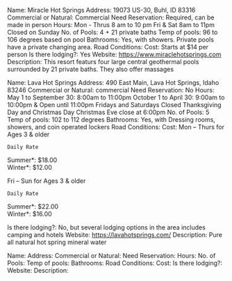 Name: Miracle Hot Springs
Address: 19073 US-30, Buhl, ID 83316
Commercial or Natural: Commercial
Need Reservation: Required, can be made in person
Hours: Mon - Thrus 8 am to 10 pm Fri & Sat 8am to 11pm Closed on Sunday
No. of Pools: 4 + 21 private baths
Temp of pools: 96 to 106 degrees based on pool
Bathrooms: Yes, with showers. Private pools have a private changing area.
Road Conditions:
Cost: Starts at $14 per person 
Is there lodging?: Yes
Website: https://www.miraclehotsprings.com
Description: This resort featurs four large central geothermal pools surrounded by 21 private baths. They also offer massages

Name: Lava Hot Springs
Address: 490 East Main, Lava Hot Springs, Idaho 83246
Commercial or Natural: commercial 
Need Reservation: No
Hours: May 1 to September 30: 8:00am to 11:00pm
October 1 to April 30: 9:00am to 10:00pm & Open until 11:00pm Fridays and Saturdays
Closed Thanksgiving Day and Christmas Day 
Christmas Eve close at 6:00pm
No. of Pools: 5
Temp of pools: 102 to 112 degrees
Bathrooms: Yes, with Dressing rooms, showers, and coin operated lockers
Road Conditions:
Cost: Mon – Thurs for Ages 3 & older

 	Daily Rate	 
Summer*:	  $18.00	 
Winter*:	  $12.00

Fri – Sun for Ages 3 & older

 	Daily Rate	 
Summer*:	  $22.00	 
Winter*:	  $16.00

Is there lodging?: No, but several lodging options in the area includes camping and hotels
Website: https://lavahotsprings.com/
Description: Pure all natural hot spring mineral water

Name:
Address:
Commercial or Natural:
Need Reservation:
Hours:
No. of Pools: 
Temp of pools:
Bathrooms:
Road Conditions:
Cost:
Is there lodging?:
Website:
Description:


